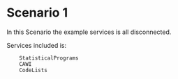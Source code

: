 # Scenario 1
In this Scenario the example services is all disconnected.

Services included is:

        StatisticalPrograms
        CAWI
        CodeLists